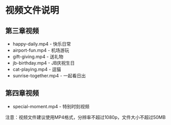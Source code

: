 # 视频文件说明

## 第三章视频
- happy-daily.mp4 - 快乐日常
- airport-fun.mp4 - 机场游玩
- gift-giving.mp4 - 送礼物
- jb-birthday.mp4 - JB庆祝生日
- cat-playing.mp4 - 逗猫
- sunrise-together.mp4 - 一起看日出

## 第四章视频
- special-moment.mp4 - 特别时刻视频

注意：视频文件建议使用MP4格式，分辨率不超过1080p，文件大小不超过50MB
